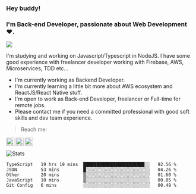 ### Hey buddy!

### I'm Back-end Developer, passionate about Web Development :heart:.
<img src="https://img.shields.io/github/followers/bertbr?style=social"/>

I'm studying and working on Javascript/Typescript in NodeJS. I have some good experience with freelancer developer working with Firebase, AWS, Microservices, TDD etc...

- I'm currently working as Backend Developer.
- I'm currently learning a little bit more about AWS ecosystem and ReactJS/React Native stuff.
- I'm open to work as Back-end Developer, freelancer or Full-time for remote jobs.
- Please contact me if you need a committed professional with good soft skills and dev team experience.


> Reach me:
<a href="https://www.linkedin.com/in/viniciusmvn">
  <img align="left" alt="My LinkdeIn" width="22px" src="https://image.flaticon.com/icons/svg/145/145807.svg" />
</a>
<a href="mailto:viniciusmvn@pm.me">
  <img align="left" alt="Mail me" width="22px" src="https://image.flaticon.com/icons/svg/1057/1057100.svg" />
</a>
<a href="https://t.me/bertinnn">
  <img align="left" alt="My Telegram" width="22px" src="https://image.flaticon.com/icons/svg/2111/2111646.svg" />
</a>

<br />
<br />
<img alt="Stats" src="https://github-readme-stats.vercel.app/api?username=bertbr&theme=dracula&show_icons=true" />


<!--START_SECTION:waka-->
```text
TypeScript   19 hrs 19 mins  ███████████████████████░░   92.56 % 
JSON         53 mins         █░░░░░░░░░░░░░░░░░░░░░░░░   04.26 % 
Other        20 mins         ▒░░░░░░░░░░░░░░░░░░░░░░░░   01.60 % 
JavaScript   10 mins         ▒░░░░░░░░░░░░░░░░░░░░░░░░   00.85 % 
Git Config   6 mins          ░░░░░░░░░░░░░░░░░░░░░░░░░   00.49 % 
```
<!--END_SECTION:waka-->
